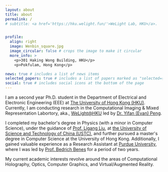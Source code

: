 ```yaml
---
layout: about
title: about
permalink: /
# subtitle: <a href='https://hku.welight.fun/'>WeLight Lab, HKU</a>.


profile:
  align: right
  image: Wenbin_square.jpg
  image_circular: false # crops the image to make it circular
  more_info: >
    <p>301 Haking Wong Building, HKU</p>
    <p>Pokfulam, Hong Kong</p>

news: true # includes a list of news items
selected_papers: true # includes a list of papers marked as "selected={true}"
social: true # includes social icons at the bottom of the page
---
```


I am a second year Ph.D. student in the Department of Electrical and Electronic Engineering (EEE) at [The University of Hong Kong (HKU)](https://www.hku.hk/). Currently, I am conducting research in the Computational Imaging & Mixed Representation Labortory, aka., [WeLight@HKU](https://hku.welight.fun/) led by [Dr. Yifan (Evan) Peng](https://www.eee.hku.hk/~evanpeng/).

I completed my bachelor's degree in Physics (with a minor in Computer Science), under the guidance of [Prof. Ligang Liu](http://staff.ustc.edu.cn/~lgliu/), at [the University of Science and Technology of China (USTC)](https://en.ustc.edu.cn/), and further pursued a master's degree in Computer Science at the University of Hong Kong. Additionally, I gained valuable experience as a Research Assistant at [Purdue University](https://www.purdue.edu/), where I was led by [Prof. Bedrich Benes](https://cs.purdue.edu/homes/bbenes/) for a period of two years.

My current academic interests revolve around the areas of Computational Holography, Optics, Computer Graphics, and Virtual/Augmented Reality.